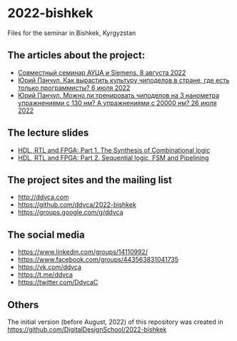# 2022-bishkek
Files for the seminar in Bishkek, Kyrgyzstan

## The articles about the project:

* [Совместный семинар АУЦА и Siemens. 8 августа 2022](https://www.auca.kg/ru/auca_news/5226/)
* [Юрий Панчул. Как вырастить культуру чиподелов в стране, где есть только программисты? 6 июля 2022](https://habr.com/ru/post/675564/)
* [Юрий Панчул. Можно ли тренировать чиподелов на 3 нанометра упражнениями с 130 нм? А упражнениями с 20000 нм? 26 июля 2022](https://habr.com/ru/post/678736/)

## The lecture slides

* [HDL, RTL and FPGA: Part 1. The Synthesis of Combinational logic](https://bit.ly/2022-08-01-verilog-1-bishkek-yuri-panchul)
* [HDL, RTL and FPGA: Part 2. Sequential logic, FSM and Pipelining](https://bit.ly/2022-08-02-verilog-2-bishkek-yuri-panchul)

## The project sites and the mailing list

* http://ddvca.com
* https://github.com/ddvca/2022-bishkek
* https://groups.google.com/g/ddvca

## The social media

* https://www.linkedin.com/groups/14110992/
* https://www.facebook.com/groups/443563831041735
* https://vk.com/ddvca
* https://t.me/ddvca
* https://twitter.com/DdvcaC

## Others

The initial version (before August, 2022) of this repository was created in https://github.com/DigitalDesignSchool/2022-bishkek
